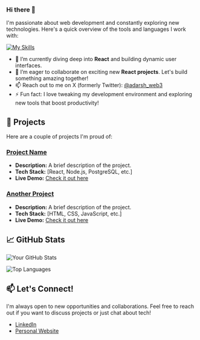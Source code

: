 ### Hi there 👋

I'm passionate about web development and constantly exploring new technologies. Here's a quick overview of the tools and languages I work with:

[![My Skills](https://skillicons.dev/icons?i=git,vim,bootstrap,css,discord,express,github,html,htmx,js,jenkins,linux,mysql,nodejs,npm,postgres,postman,react,sass,react,twitter,vim,vscode,yarn)](https://skillicons.dev)

- 🌱 I’m currently diving deep into **React** and building dynamic user interfaces.
- 👯 I’m eager to collaborate on exciting new **React projects**. Let's build something amazing together!
- 📫 Reach out to me on X (formerly Twitter): [@adarsh_web3](https://twitter.com/adarsh_web3)
- ⚡ Fun fact: I love tweaking my development environment and exploring new tools that boost productivity!

## 🚀 Projects
Here are a couple of projects I'm proud of:

### [Project Name](https://github.com/Webrowse/projectname)
- **Description:** A brief description of the project.
- **Tech Stack:** [React, Node.js, PostgreSQL, etc.]
- **Live Demo:** [Check it out here](https://yourliveproject.com)

### [Another Project](https://github.com/Webrowse/anotherproject)
- **Description:** A brief description of the project.
- **Tech Stack:** [HTML, CSS, JavaScript, etc.]
- **Live Demo:** [Check it out here](https://yourliveproject.com)

## 📈 GitHub Stats
![Your GitHub Stats](https://github-readme-stats.vercel.app/api?username=Webrowse&show_icons=true&theme=radical)

![Top Languages](https://github-readme-stats.vercel.app/api/top-langs/?username=Webrowse&layout=compact&theme=radical)

## 📫 Let's Connect!
I'm always open to new opportunities and collaborations. Feel free to reach out if you want to discuss projects or just chat about tech!

- [LinkedIn](https://www.linkedin.com/in/yourusername)
- [Personal Website](https://yourwebsite.com)
